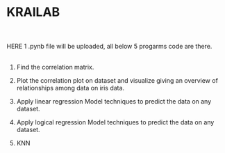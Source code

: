 # KRAILAB<br><br>
HERE 1 .pynb file will be uploaded, all below 5 progarms code are there.
<br><br>

1) Find the correlation matrix.<br>

2) Plot the correlation plot on dataset and visualize giving an overview of relationships among data on iris data.<br>

 3)  Apply linear regression Model techniques to predict the data on any dataset.<br>

4) Apply logical regression Model techniques to predict the data on any dataset.<br>

5) KNN<br>
